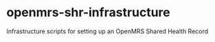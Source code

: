 openmrs-shr-infrastructure
==========================

Infrastructure scripts for setting up an OpenMRS Shared Health Record
